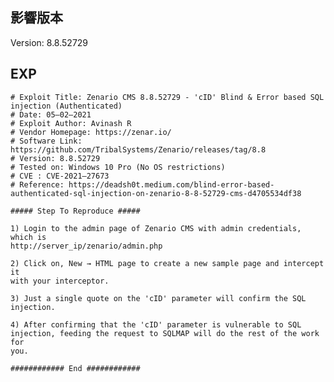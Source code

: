 <languages />

<translate>

影響版本
--------

</translate> Version: 8.8.52729

EXP
---

    # Exploit Title: Zenario CMS 8.8.52729 - 'cID' Blind & Error based SQL injection (Authenticated)
    # Date: 05–02–2021
    # Exploit Author: Avinash R
    # Vendor Homepage: https://zenar.io/
    # Software Link: https://github.com/TribalSystems/Zenario/releases/tag/8.8
    # Version: 8.8.52729
    # Tested on: Windows 10 Pro (No OS restrictions)
    # CVE : CVE-2021–27673
    # Reference: https://deadsh0t.medium.com/blind-error-based-authenticated-sql-injection-on-zenario-8-8-52729-cms-d4705534df38

    ##### Step To Reproduce #####

    1) Login to the admin page of Zenario CMS with admin credentials, which is
    http://server_ip/zenario/admin.php

    2) Click on, New → HTML page to create a new sample page and intercept it
    with your interceptor.

    3) Just a single quote on the 'cID' parameter will confirm the SQL
    injection.

    4) After confirming that the 'cID' parameter is vulnerable to SQL
    injection, feeding the request to SQLMAP will do the rest of the work for
    you.

    ############ End ############